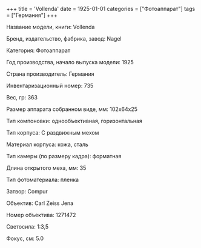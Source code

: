 +++
title = 'Vollenda'
date = 1925-01-01
categories = ["Фотоаппарат"]
tags = ["Германия"]
+++

Название модели, книги: Vollenda

Бренд, издательство, фабрика, завод: Nagel

Категория: Фотоаппарат

Год производства, начало выпуска модели: 1925

Страна производитель: Германия

Инвентаризационный номер: 735

Вес, гр: 363

Размер аппарата  собранном виде, мм: 102х64х25

Тип компоновки: однообъективная, горизонтальная

Тип корпуса: С раздвижным мехом

Материал корпуса: кожа, сталь

Тип камеры (по размеру кадра): форматная

Длина открытого меха, мм: 35

Тип фотоматериала: пленка

Затвор: Compur

Объектив: Carl Zeiss Jena

Номер объектива: 1271472

Светосила: 1:3,5

Фокус, см: 5.0

